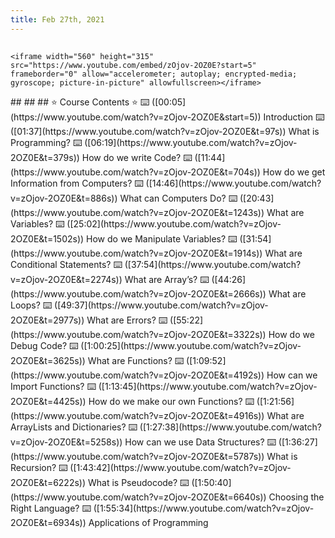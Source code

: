 ```yaml
---
title: Feb 27th, 2021
---
```


## <center>
	<iframe width="560" height="315" src="https://www.youtube.com/embed/zOjov-2OZ0E?start=5" frameborder="0" allow="accelerometer; autoplay; encrypted-media; gyroscope; picture-in-picture" allowfullscreen></iframe>
</center>
##
##
## ⭐️ Course Contents ⭐️ 
⌨️ ([00:05](https://www.youtube.com/watch?v=zOjov-2OZ0E&start=5)​) Introduction 
⌨️ ([01:37](https://www.youtube.com/watch?v=zOjov-2OZ0E&t=97s)​) What is Programming? 
⌨️ ([06:19](https://www.youtube.com/watch?v=zOjov-2OZ0E&t=379s)​) How do we write Code?
⌨️ ([11:44](https://www.youtube.com/watch?v=zOjov-2OZ0E&t=704s)​) How do we get Information from Computers? 
⌨️ ([14:46](https://www.youtube.com/watch?v=zOjov-2OZ0E&t=886s)​) What can Computers Do? 
⌨️ ([20:43](https://www.youtube.com/watch?v=zOjov-2OZ0E&t=1243s)​) What are Variables? 
⌨️ ([25:02](https://www.youtube.com/watch?v=zOjov-2OZ0E&t=1502s)​) How do we Manipulate Variables? 
⌨️ ([31:54](https://www.youtube.com/watch?v=zOjov-2OZ0E&t=1914s)​) What are Conditional Statements? 
⌨️ ([37:54](https://www.youtube.com/watch?v=zOjov-2OZ0E&t=2274s)​) What are Array’s? 
⌨️ ([44:26](https://www.youtube.com/watch?v=zOjov-2OZ0E&t=2666s)​) What are Loops? 
⌨️ ([49:37](https://www.youtube.com/watch?v=zOjov-2OZ0E&t=2977s)​) What are Errors? 
⌨️ ([55:22](https://www.youtube.com/watch?v=zOjov-2OZ0E&t=3322s)​) How do we Debug Code? 
⌨️ ([1:00:25](https://www.youtube.com/watch?v=zOjov-2OZ0E&t=3625s)​) What are Functions? 
⌨️ ([1:09:52](https://www.youtube.com/watch?v=zOjov-2OZ0E&t=4192s)​) How can we Import Functions? 
⌨️ ([1:13:45](https://www.youtube.com/watch?v=zOjov-2OZ0E&t=4425s)​) How do we make our own Functions? ⌨️ ([1:21:56](https://www.youtube.com/watch?v=zOjov-2OZ0E&t=4916s)​) What are ArrayLists and Dictionaries? ⌨️ ([1:27:38](https://www.youtube.com/watch?v=zOjov-2OZ0E&t=5258s)​) How can we use Data Structures? 
⌨️ ([1:36:27](https://www.youtube.com/watch?v=zOjov-2OZ0E&t=5787s)​) What is Recursion? 
⌨️ ([1:43:42](https://www.youtube.com/watch?v=zOjov-2OZ0E&t=6222s)​) What is Pseudocode? 
⌨️ ([1:50:40](https://www.youtube.com/watch?v=zOjov-2OZ0E&t=6640s)​) Choosing the Right Language? 
⌨️ ([1:55:34](https://www.youtube.com/watch?v=zOjov-2OZ0E&t=6934s)​) Applications of Programming
